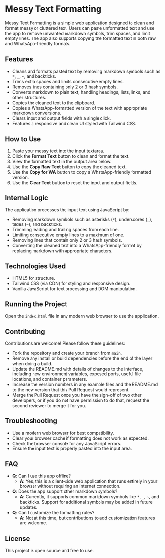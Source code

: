 # Messy Text Formatting

Messy Text Formatting is a simple web application designed to clean and format messy or cluttered text. Users can paste unformatted text and use the app to remove unwanted markdown symbols, trim spaces, and limit empty lines. The app also supports copying the formatted text in both raw and WhatsApp-friendly formats.

## Features

- Cleans and formats pasted text by removing markdown symbols such as `*`, `_`, `~`, and backticks.
- Trims extra spaces and limits consecutive empty lines.
- Removes lines containing only 2 or 3 hash symbols.
- Converts markdown to plain text, handling headings, lists, links, and other structures.
- Copies the cleaned text to the clipboard.
- Copies a WhatsApp-formatted version of the text with appropriate markdown conversions.
- Clears input and output fields with a single click.
- Features a responsive and clean UI styled with Tailwind CSS.

## How to Use

1. Paste your messy text into the input textarea.
2. Click the **Format Text** button to clean and format the text.
3. View the formatted text in the output area below.
4. Use the **Copy Raw Text** button to copy the cleaned text.
5. Use the **Copy for WA** button to copy a WhatsApp-friendly formatted version.
6. Use the **Clear Text** button to reset the input and output fields.

## Internal Logic

The application processes the input text using JavaScript by:

- Removing markdown symbols such as asterisks (`*`), underscores (`_`), tildes (`~`), and backticks.
- Trimming leading and trailing spaces from each line.
- Limiting consecutive empty lines to a maximum of one.
- Removing lines that contain only 2 or 3 hash symbols.
- Converting the cleaned text into a WhatsApp-friendly format by replacing markdown with appropriate characters.

## Technologies Used

- HTML5 for structure.
- Tailwind CSS (via CDN) for styling and responsive design.
- Vanilla JavaScript for text processing and DOM manipulation.

## Running the Project

Open the `index.html` file in any modern web browser to use the application.

## Contributing

Contributions are welcome! Please follow these guidelines:

- Fork the repository and create your branch from `main`.
- Remove any install or build dependencies before the end of the layer when doing a build.
- Update the README.md with details of changes to the interface, including new environment variables, exposed ports, useful file locations, and container parameters.
- Increase the version numbers in any example files and the README.md to the new version that this Pull Request would represent.
- Merge the Pull Request once you have the sign-off of two other developers, or if you do not have permission to do that, request the second reviewer to merge it for you.

## Troubleshooting

- Use a modern web browser for best compatibility.
- Clear your browser cache if formatting does not work as expected.
- Check the browser console for any JavaScript errors.
- Ensure the input text is properly pasted into the input area.

## FAQ

- **Q**: Can I use this app offline?
  - **A**: Yes, this is a client-side web application that runs entirely in your browser without requiring an internet connection.
- **Q**: Does the app support other markdown symbols?
  - **A**: Currently, it supports common markdown symbols like `*`, `_`, `~`, and backticks. Support for additional symbols may be added in future updates.
- **Q**: Can I customize the formatting rules?
  - **A**: Not at this time, but contributions to add customization features are welcome.

## License

This project is open source and free to use.
